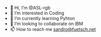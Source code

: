 - 👋 Hi, I’m @ASL-rgb
- 👀 I’m interested in Coding
- 🌱 I’m currently learning Pyhton
- 💞️ I’m looking to collaborate on IBM
- 📫 How to reach me sandro@fuetsch.net

<!---
ASL-rgb/ASL-rgb is a ✨ special ✨ repository because its `README.md` (this file) appears on your GitHub profile.
You can click the Preview link to take a look at your changes.
--->
